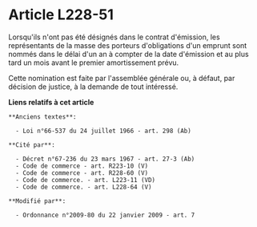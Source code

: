 # Article L228-51

Lorsqu'ils n'ont pas été désignés dans le contrat d'émission, les représentants de la masse des porteurs d'obligations d'un
emprunt                             sont nommés dans le délai d'un an à compter de la date d'émission  et au plus tard un
mois avant le premier amortissement prévu. 

Cette nomination est faite par l'assemblée générale ou, à défaut, par décision de justice, à la demande de tout intéressé.

**Liens relatifs à cet article**

	**Anciens textes**:

	  - Loi n°66-537 du 24 juillet 1966 - art. 298 (Ab)

	**Cité par**:

	  - Décret n°67-236 du 23 mars 1967 - art. 27-3 (Ab)
	  - Code de commerce - art. R223-10 (V)
	  - Code de commerce - art. R228-60 (V)
	  - Code de commerce. - art. L223-11 (VD)
	  - Code de commerce. - art. L228-64 (V)

	**Modifié par**:

	  - Ordonnance n°2009-80 du 22 janvier 2009 - art. 7
